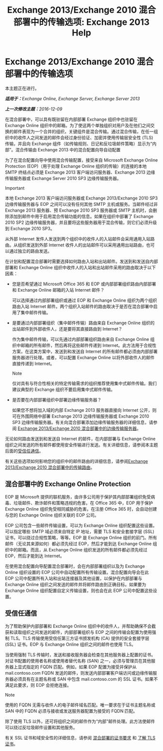 ﻿---
title: 'Exchange 2013/Exchange 2010 混合部署中的传输选项: Exchange 2013 Help'
TOCTitle: Exchange 2013/Exchange 2010 混合部署中的传输选项
ms:assetid: 57f93b81-d153-4f0d-81f6-085130319803
ms:mtpsurl: https://technet.microsoft.com/zh-cn/library/Dn393960(v=EXCHG.150)
ms:contentKeyID: 59636468
ms.date: 01/11/2018
mtps_version: v=EXCHG.150
ms.translationtype: HT
---

# Exchange 2013/Exchange 2010 混合部署中的传输选项

本主题正在进行。  

_<strong>适用于：</strong>Exchange Online, Exchange Server, Exchange Server 2013_

_<strong>上一次修改主题：</strong>2016-12-09_

在混合部署中，可以具有既驻留在内部部署 Exchange 组织中也驻留在 Exchange Online 组织中的邮箱。为了使这两个单独组织对用户及在他们之间交换的邮件表现为一个合并的组织，关键组件是混合传输。通过混合传输，在任一组织中的收件人之间发送的邮件会经过身份验证、加密并使用传输层安全性 (TLS) 传输，并且向 Exchange 组件（如传输规则、日记和反垃圾邮件策略）显示为“内部”。混合传输由 Exchange 2013 中的混合配置向导自动配置

为了在混合配置向导中使用混合传输配置，接受来自 Microsoft Exchange Online Protection (EOP)（用于处理 Exchange Online 组织的传输）的连接的本地 SMTP 终结点必须是 Exchange 2013 客户端访问服务器、Exchange 2013 边缘传输服务器或 Exchange Server 2010 SP3 边缘传输服务器。

> [!IMPORTANT]
> 本地 Exchange 2013 客户端访问服务器或 Exchange 2013/Exchange 2010 SP3 边缘传输服务器与 EOP 之间可以没有任何其他 SMTP 主机或服务。当邮件经过非 Exchange 2013 服务器、预 Exchange 2010 SP3 服务器或 SMTP 主机时，会删除添加到邮件中用于启用混合传输功能的信息。如果在组织中部署了 Exchange 2010 SP2 边缘传输服务器，并且要将这些服务器用于混合传输，则它们必须升级到 Exchange 2010 SP3。


从外部 Internet 发件人发送到两个组织中的收件人的入站邮件会采用通用入站路由。从组织发送到外部 Internet 收件人的出站邮件可以采用通用出站路由，也可以通过独立的路由发送。

在计划和配置混合部署时需要选择如何路由入站和出站邮件。发送到和发送自内部部署和 Exchange Online 组织中收件人的入站和出站邮件采用的路由取决于以下因素：

  - 您是否希望通过 Microsoft Office 365 和 EOP 或内部部署组织路由内部部署和 Exchange Online 邮箱的入站 Internet 邮件？
    
    可以选择通过内部部署组织或通过 EOP 和 Exchange Online 组织为两个组织路由入站 Internet 邮件。两个组织入站邮件的路由取决于是否在混合部署中启用了集中邮件传输。

  - 是要通过内部部署组织（集中邮件传输）路由来自 Exchange Online 组织的出站邮件到外部收件人，还是要将其直接路由到 Internet？
    
    作为集中邮件传输，可以先通过内部部署组织路由来自 Exchange Online 组织中邮箱的所有邮件，然后再将这些邮件传递到 Internet。此方法用于合规性方案，在这类方案中，发送到和发送自 Internet 的所有邮件都必须由内部部署服务器进行处理。或者，可以配置 Exchange Online 以将外部收件人的邮件直接传递到 Internet。
    
    > [!NOTE]
    > 仅对具有与符合性相关的特定传输需求的组织推荐使用集中式邮件传输。我们建议典型的 Exchange 组织不要启用集中式邮件传输。


  - 是否要在内部部署组织中部署边缘传输服务器？
    
    如果您不想将加入域的内部 Exchange 2013 服务器直接向 Internet 公开，则可在外围网络中部署 Exchange 2013 边缘传输服务器或 Exchange 2010 SP3 边缘传输服务器。有关向混合部署添加边缘传输服务器的详细信息，请参阅 [Exchange 2013/Exchange 2010 混合部署中的边缘传输服务器](edge-transport-servers-in-exchange-2013-exchange-2010-hybrid-deployments-exchange-2013-help.md)。

无论如何路由发送到和发送自 Internet 的邮件，在内部部署与 Exchange Online 组织之间发送的所有邮件都使用安全传输进行发送。有关详细信息，请参阅本主题后面的[受信任通信](transport-options-in-exchange-hybrid-deployments-exchange-2013-help.md)。

有关这些选项如何影响您的组织中的邮件路由的详细信息，请参阅[Exchange 2013/Exchange 2010 混合部署中的传输路由](transport-routing-in-exchange-2013-exchange-2010-hybrid-deployments-exchange-2013-help.md)。

## 混合部署中的 Exchange Online Protection

EOP 是 Microsoft 提供的联机服务，由许多公司用于保护其内部部署组织免受病毒、垃圾邮件、欺诈邮件和策略违规的危害。在 Office 365 中，EOP 用于保护 Exchange Online 组织免受相同威胁的危害。在注册 Office 365 时，会自动创建与您的 Exchange Online 组织关联的 EOP 公司。

EOP 公司包含一些邮件传输设置，可以为 Exchange Online 组织配置这些设置。可以指定哪些 SMTP 域必须来自特定 IP 地址，需要 TLS 和安全套接字层 (SSL) 证书，可以绕过合规性策略，等等。EOP 是 Exchange Online 组织的前门。所有邮件（无论其来源如何）都必须先经过 EOP，然后才能到达 Exchange Online 组织中的邮箱。而且，从 Exchange Online 组织发送的所有邮件都必须先经过 EOP，然后才能到达 Internet。

在使用混合配置向导配置混合部署时，会在内部部署组织以及为 Exchange Online 组织设置的 EOP 公司中自动配置所有传输设置。混合配置向导会在此 EOP 公司中配置所有入站和出站连接器及其他设置，以保护在内部部署与 Exchange Online 组织之间发送的邮件并将邮件路由到正确目标。如果要为 Exchange Online 组织配置自定义传输设置，则也会在此 EOP 公司中配置这些设置。

## 受信任通信

为了帮助保护内部部署和 Exchange Online 组织中的收件人，并帮助确保不会截获和读取组织之间发送的邮件，内部部署组织与 EOP 之间的传输会配置为使用强制 TLS。TLS 传输使用受信任第三方证书颁发机构 (CA) 提供的安全套接字层 (SSL) 证书。EOP 与 Exchange Online 组织之间的邮件也使用 TLS。

当使用强制 TLS 传输时，发送和接收服务器会检查在其他服务器上配置的证书。对证书配置的使用者名称或使用者替代名称 (SAN) 之一，必须与管理员在其他服务器上显式指定的 FQDN 匹配。例如，如果 EOP 配置为接受并保护从 mail.contoso.com FQDN 发送的邮件，则发送内部部署客户端访问或边缘传输服务器必须具有在主题名称或 SAN 中包含 mail.contoso.com 的 SSL 证书。如果不满足此要求，则 EOP 会拒绝连接。

> [!NOTE]
> 使用的 FQDN 无需与收件人的电子邮件域名匹配。唯一要求在于证书主题名称或 SAN 中的 FQDN 必须与接收或发送服务器配置为接受的 FQDN 匹配。


除了使用 TLS 以外，还可将组织之间的邮件作为“内部”邮件处理。此方法使邮件可以绕过反垃圾邮件设置和其他服务。

有关 SSL 证书和域安全性的详细信息，请参阅 [混合部署的证书要求](certificate-requirements-for-hybrid-deployments-exchange-2013-help.md) 和 [了解 TLS 证书](http://go.microsoft.com/fwlink/p/?linkid=187237)。

